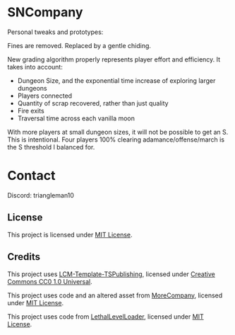 # SNCompany

Personal tweaks and prototypes:

Fines are removed. Replaced by a gentle chiding.

New grading algorithm properly represents player effort and efficiency.
It takes into account:
  - Dungeon Size, and the exponential time increase of exploring larger dungeons
  - Players connected
  - Quantity of scrap recovered, rather than just quality
  - Fire exits
  - Traversal time across each vanilla moon

With more players at small dungeon sizes, it will not be possible to get an S. This is intentional. Four players 100% clearing adamance/offense/march is the S threshold I balanced for.

# Contact

Discord: triangleman10 

## License

This project is licensed under [MIT License](https://github.com/Triangleman1/SNCompany/blob/main/LICENSE).

## Credits

This project uses [LCM-Template-TSPublishing](https://github.com/LethalCompanyModding/LCM-Template-TSPublishing), licensed under [Creative Commons CC0 1.0 Universal](https://github.com/LethalCompanyModding/LCM-Template-TSPublishing/blob/main/LICENSE.md).

This project uses code and an altered asset from [MoreCompany](https://github.com/notnotnotswipez/MoreCompany), licensed under [MIT License](https://github.com/notnotnotswipez/MoreCompany/blob/master/LICENSE).

This project uses code from [LethalLevelLoader](https://github.com/IAmBatby/LethalLevelLoader), licensed under [MIT License](https://github.com/IAmBatby/LethalLevelLoader/blob/main/LICENSE.md).